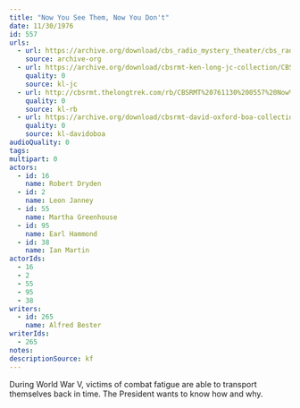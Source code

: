 ```yaml
---
title: "Now You See Them, Now You Don't"
date: 11/30/1976
id: 557
urls: 
  - url: https://archive.org/download/cbs_radio_mystery_theater/cbs_radio_mystery_theater-0551-0600.zip/cbs_radio_mystery_theater-0551-0600%2Fcbsrmt_0557_now_you_see_them_now_you_dont.mp3
    source: archive-org
  - url: https://archive.org/download/cbsrmt-ken-long-jc-collection/CBSRMT - 761130 0557 Now You See Them Now You Don 't vbr fb2_jc.mp3
    quality: 0
    source: kl-jc
  - url: http://cbsrmt.thelongtrek.com/rb/CBSRMT%20761130%200557%20Now%20You%20See%20Them,%20Now%20You%20Don%27t_wuwm.mp3
    quality: 0
    source: kl-rb
  - url: https://archive.org/download/cbsrmt-david-oxford-boa-collection/CBSRMT-761130-0557-Now-You-See-Them,-Now-You-Don't-(128-44)_WUWM-FM-{BoA}.mp3
    quality: 0
    source: kl-davidoboa
audioQuality: 0
tags: 
multipart: 0
actors:  
  - id: 16
    name: Robert Dryden  
  - id: 2
    name: Leon Janney  
  - id: 55
    name: Martha Greenhouse  
  - id: 95
    name: Earl Hammond  
  - id: 38
    name: Ian Martin
actorIds:  
  - 16  
  - 2  
  - 55  
  - 95  
  - 38
writers:  
  - id: 265
    name: Alfred Bester
writerIds:  
  - 265
notes: 
descriptionSource: kf
---
```

During World War V, victims of combat fatigue are able to transport themselves back in time. The President wants to know how and why.